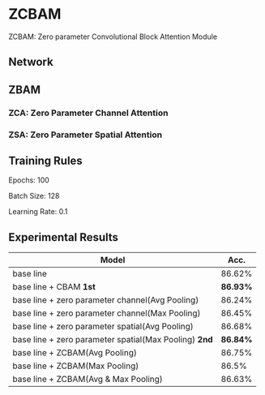 # ZCBAM
ZCBAM: Zero parameter Convolutional Block Attention Module



## Network


## ZBAM

### ZCA: Zero Parameter Channel Attention

### ZSA: Zero Parameter Spatial Attention

## Training Rules

Epochs: 100

Batch Size: 128

Learning Rate: 0.1

## Experimental Results

| Model             | Acc.        |
| ----------------- | ----------- |
| base line              | 86.62%      |
| base line + CBAM **1st**         | **86.93%**     |
| base line + zero parameter channel(Avg Pooling)       | 86.24%     |
| base line + zero parameter channel(Max Pooling)       | 86.45%     |
| base line + zero parameter spatial(Avg Pooling)       | 86.68%      |
| base line + zero parameter spatial(Max Pooling) **2nd**      | **86.84%**      |
| base line + ZCBAM(Avg Pooling)         | 86.75%      |
| base line + ZCBAM(Max Pooling)       | 86.5%      |
| base line + ZCBAM(Avg & Max Pooling)         | 86.63%|

